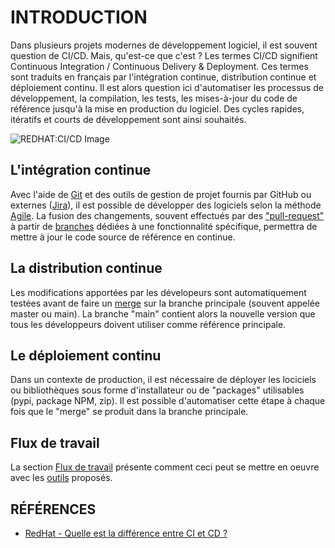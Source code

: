 # INTRODUCTION

Dans plusieurs projets modernes de développement logiciel, il est souvent question de CI/CD. Mais, qu'est-ce que c'est ? Les termes CI/CD signifient Continuous Integration / Continuous Delivery & Deployment. Ces termes sont traduits en français par l'intégration continue, distribution continue et déploiement continu. Il est alors question ici d'automatiser les processus de développement, la compilation, les tests, les mises-à-jour du code de référence jusqu'à la mise en production du logiciel. Des cycles rapides, itératifs et courts de développement sont ainsi souhaités.

![REDHAT:CI/CD Image](https://www.redhat.com/rhdc/managed-files/ci-cd-flow-desktop.png?cicd=32h281b)

## L'intégration continue

Avec l'aide de [Git](https://www.atlassian.com/fr/git/tutorials/what-is-version-control) et des outils de gestion de projet fournis par GitHub ou externes ([Jira](https://www.atlassian.com/fr/software/jira)), il est possible de développer des logiciels selon la méthode [Agile](https://www.atlassian.com/fr/agile). La fusion des changements, souvent effectués par des ["pull-request"](https://www.atlassian.com/fr/git/tutorials/making-a-pull-request) à partir de [branches](https://www.atlassian.com/fr/git/tutorials/using-branches) dédiées à une fonctionnalité spécifique, permettra de mettre à jour le code source de référence en continue.

## La distribution continue

Les modifications apportées par les dévelopeurs sont automatiquement testées avant de faire un [merge](https://www.atlassian.com/fr/git/tutorials/using-branches/git-merge) sur la branche principale (souvent appelée master ou main). La branche "main" contient alors la nouvelle version que tous les développeurs doivent utiliser comme référence principale.

## Le déploiement continu

Dans un contexte de production, il est nécessaire de déployer les lociciels ou bibliothèques sous forme d'installateur ou de "packages" utilisables (pypi, package NPM, zip). Il est possible d'automatiser cette étape à chaque fois que le "merge" se produit dans la branche principale.

## Flux de travail

La section [Flux de travail](Flux_Travail.md) présente comment ceci peut se mettre en oeuvre avec les [outils](Outils.md) proposés.

## RÉFÉRENCES

* [RedHat - Quelle est la différence entre CI et CD ?](https://www.redhat.com/fr/topics/devops/what-is-ci-cd)
